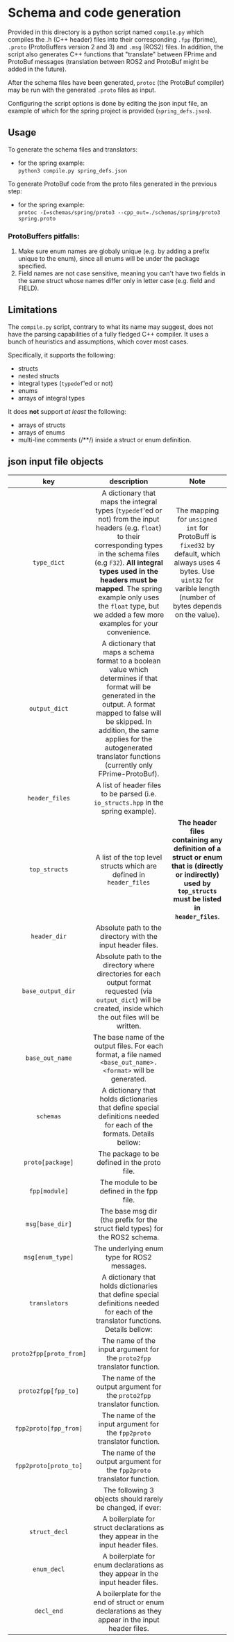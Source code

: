 # Schema and code generation
Provided in this directory is a python script named `compile.py` which compiles the .h (C++ header) files into their corresponding `.fpp` (fprime), `.proto` (ProtoBuffers version 2 and 3) and `.msg` (ROS2) files. In addition, the script also generates C++ functions that "translate" between FPrime and ProtoBuf messages (translation between ROS2 and ProtoBuf might be added in the future).

After the schema files have been generated, `protoc` (the ProtoBuf compiler) may be run with the generated `.proto` files as input.

Configuring the script options is done by editing the json input file, an example of which for the spring project is provided (`spring_defs.json`).

## Usage

To generate the schema files and translators:
- for the spring example:   
`python3 compile.py spring_defs.json`

To generate ProtoBuf code from the proto files generated in the previous step:
- for the spring example:   
`protoc -I=schemas/spring/proto3 --cpp_out=./schemas/spring/proto3 spring.proto`

### ProtoBuffers pitfalls:
1. Make sure enum names are globaly unique (e.g. by adding a prefix unique to the enum), since all enums will be under the package specified.
2. Field names are not case sensitive, meaning you can't have two fields in the same struct whose names differ only in letter case (e.g. field and FIELD).

## Limitations
The `compile.py` script, contrary to what its name may suggest, does not have the parsing capabilities of a fully fledged C++ compiler. It uses a bunch of heuristics and assumptions, which cover most cases. 

Specifically, it supports the following:
- structs
- nested structs
- integral types (`typedef`'ed or not)
- enums
- arrays of integral types

It does **not** support *at least* the following:
- arrays of structs
- arrays of enums
- multi-line comments (/**/) inside a struct or enum definition.

## json input file objects
| key | description | Note |
| :---: | :---: | :---:|
|`type_dict` | A dictionary that maps the integral types (`typedef`'ed or not) from the input headers (e.g. `float`) to their corresponding types in the schema files (e.g `F32`). **All integral types used in the headers must be mapped**. The spring example only uses the `float` type, but we added a few more examples for your convenience.|The mapping for `unsigned int` for ProtoBuff is `fixed32` by default, which always uses 4 bytes. Use `uint32` for varible length (number of bytes depends on the value).
|`output_dict`| A dictionary that maps a schema format to a boolean value which determines if that format will be generated in the output. A format mapped to false will be skipped. In addition, the same applies for the autogenerated translator functions (currently only FPrime-ProtoBuf).||
|`header_files`| A list of header files to be parsed (i.e. `io_structs.hpp` in the spring example).||
|`top_structs` | A list of the top level structs which are defined in `header_files`| **The header files  containing any definition of a struct or enum that is (directly or indirectly) used by `top_structs` must be listed in `header_files`**.|
|`header_dir`| Absolute path to the directory with the input header files.||
|`base_output_dir` | Absolute path to the directory where directories for each output format requested (via `output_dict`) will be created, inside which the out files will be written.||
|`base_out_name` | The base name of the output files. For each format, a file named `<base_out_name>.<format>` will be generated.||
|`schemas` | A dictionary that holds dictionaries that define special definitions needed for each of the formats. Details bellow:||
|`proto[package]`| The package to be defined in the proto file.||
|`fpp[module]`| The module to be defined in the fpp file.||
|`msg[base_dir]`| The base msg dir (the prefix for the struct field types) for the ROS2 schema.||
|`msg[enum_type]`| The underlying enum type for ROS2 messages.||
|`translators`| A dictionary that holds dictionaries that define special definitions needed for each of the translator functions. Details bellow:||
|`proto2fpp[proto_from]`| The name of the input argument for the `proto2fpp` translator function.||
|`proto2fpp[fpp_to]`| The name of the output argument for the `proto2fpp` translator function.||
|`fpp2proto[fpp_from]`| The name of the input argument for the `fpp2proto` translator function.||
|`fpp2proto[proto_to]`| The name of the output argument for the `fpp2proto` translator function.||
||The following 3 objects should rarely be changed, if ever:|
|`struct_decl`| A boilerplate for struct declarations as they appear in the input header files.||
|`enum_decl`| A boilerplate for enum declarations as they appear in the input header files.||
|`decl_end`| A boilerplate for the end of struct or enum declarations as they appear in the input header files.||


